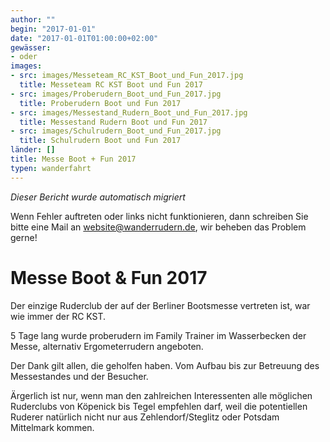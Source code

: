 ```yaml
---
author: ""
begin: "2017-01-01"
date: "2017-01-01T01:00:00+02:00"
gewässer:
- oder
images:
- src: images/Messeteam_RC_KST_Boot_und_Fun_2017.jpg
  title: Messeteam RC KST Boot und Fun 2017
- src: images/Proberudern_Boot_und_Fun_2017.jpg
  title: Proberudern Boot und Fun 2017
- src: images/Messestand_Rudern_Boot_und_Fun_2017.jpg
  title: Messestand Rudern Boot und Fun 2017
- src: images/Schulrudern_Boot_und_Fun_2017.jpg
  title: Schulrudern Boot und Fun 2017
länder: []
title: Messe Boot + Fun 2017
typen: wanderfahrt
---
```



*Dieser Bericht wurde automatisch migriert*

Wenn Fehler auftreten oder links nicht funktionieren, dann schreiben Sie bitte eine Mail an website@wanderrudern.de, wir beheben das Problem gerne!



# Messe Boot & Fun 2017


Der einzige Ruderclub der auf der Berliner Bootsmesse vertreten ist, war wie immer der RC KST.

5 Tage lang wurde proberudern im Family Trainer im Wasserbecken der Messe, alternativ Ergometerrudern angeboten.

Der Dank gilt allen, die geholfen haben. Vom Aufbau bis zur Betreuung des Messestandes und der Besucher.

Ärgerlich ist nur, wenn man den zahlreichen Interessenten alle möglichen Ruderclubs von Köpenick bis Tegel empfehlen darf, weil die potentiellen Ruderer natürlich nicht nur aus Zehlendorf/Steglitz oder Potsdam Mittelmark kommen.
